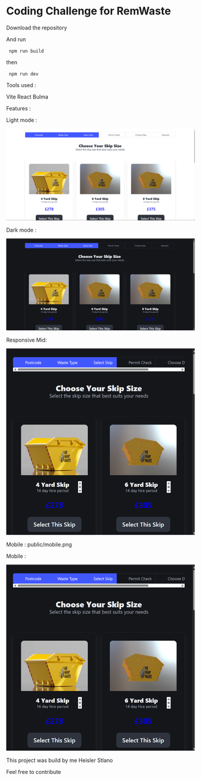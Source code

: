 
# Coding Challenge for RemWaste


Download the repository

And run 


```http
 npm run build 
```

then 


```http
 npm run dev
```


Tools used :

Vite
React
Bulma 


Features :

Light mode :

![](public/light.png)

Dark mode :

![](public/dark.png)

Responsive Mid:

![](public/midpage.png)

Mobile : 
public/mobile.png

Mobile :

![](public/midpage.png)

This project was build by me Heisler Stlano

Feel free to contribute
    
